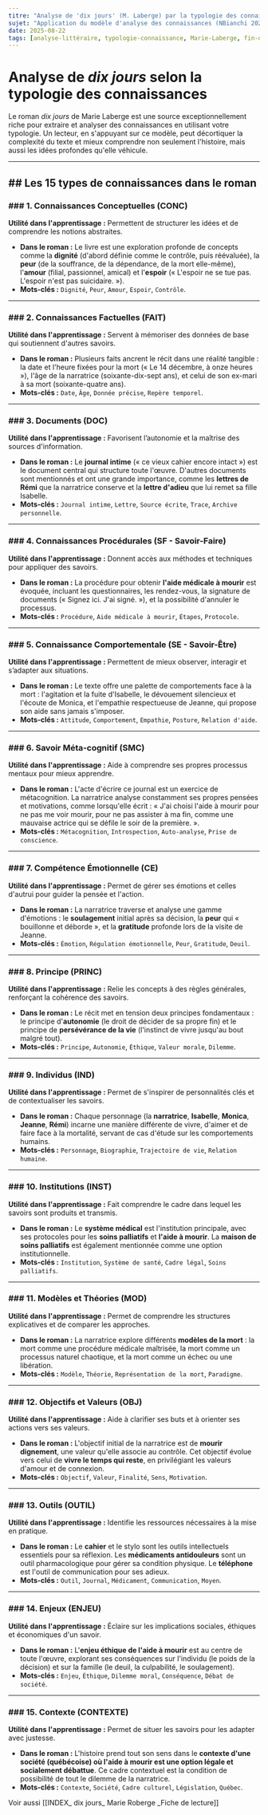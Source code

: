 ```yaml
---
titre: "Analyse de 'dix jours' (M. Laberge) par la typologie des connaissances"
sujet: "Application du modèle d'analyse des connaissances (NBianchi 2025) au roman 'dix jours'"
date: 2025-08-22
tags: [analyse-littéraire, typologie-connaissance, Marie-Laberge, fin-de-vie, éthique]
---
```


# Analyse de *dix jours* selon la typologie des connaissances

Le roman *dix jours* de Marie Laberge est une source exceptionnellement riche pour extraire et analyser des connaissances en utilisant votre typologie. Un lecteur, en s'appuyant sur ce modèle, peut décortiquer la complexité du texte et mieux comprendre non seulement l'histoire, mais aussi les idées profondes qu'elle véhicule.

---
## ## Les 15 types de connaissances dans le roman

### ### 1. Connaissances Conceptuelles (CONC)
**Utilité dans l'apprentissage :** Permettent de structurer les idées et de comprendre les notions abstraites.
* **Dans le roman :** Le livre est une exploration profonde de concepts comme la **dignité** (d'abord définie comme le contrôle, puis réévaluée), la **peur** (de la souffrance, de la dépendance, de la mort elle-même), l'**amour** (filial, passionnel, amical) et l'**espoir** (« L'espoir ne se tue pas. L'espoir n'est pas suicidaire. »).
* **Mots-clés :** `Dignité`, `Peur`, `Amour`, `Espoir`, `Contrôle`.

---
### ### 2. Connaissances Factuelles (FAIT)
**Utilité dans l'apprentissage :** Servent à mémoriser des données de base qui soutiennent d'autres savoirs.
* **Dans le roman :** Plusieurs faits ancrent le récit dans une réalité tangible : la date et l'heure fixées pour la mort (« Le 14 décembre, à onze heures »), l'âge de la narratrice (soixante-dix-sept ans), et celui de son ex-mari à sa mort (soixante-quatre ans).
* **Mots-clés :** `Date`, `Âge`, `Donnée précise`, `Repère temporel`.

---
### ### 3. Documents (DOC)
**Utilité dans l'apprentissage :** Favorisent l’autonomie et la maîtrise des sources d'information.
* **Dans le roman :** Le **journal intime** (« ce vieux cahier encore intact ») est le document central qui structure toute l'œuvre. D'autres documents sont mentionnés et ont une grande importance, comme les **lettres de Rémi** que la narratrice conserve et la **lettre d'adieu** que lui remet sa fille Isabelle.
* **Mots-clés :** `Journal intime`, `Lettre`, `Source écrite`, `Trace`, `Archive personnelle`.

---
### ### 4. Connaissances Procédurales (SF - Savoir-Faire)
**Utilité dans l'apprentissage :** Donnent accès aux méthodes et techniques pour appliquer des savoirs.
* **Dans le roman :** La procédure pour obtenir **l'aide médicale à mourir** est évoquée, incluant les questionnaires, les rendez-vous, la signature de documents (« Signez ici. J'ai signé. »), et la possibilité d'annuler le processus.
* **Mots-clés :** `Procédure`, `Aide médicale à mourir`, `Étapes`, `Protocole`.

---
### ### 5. Connaissance Comportementale (SE - Savoir-Être)
**Utilité dans l'apprentissage :** Permettent de mieux observer, interagir et s’adapter aux situations.
* **Dans le roman :** Le texte offre une palette de comportements face à la mort : l'agitation et la fuite d'Isabelle, le dévouement silencieux et l'écoute de Monica, et l'empathie respectueuse de Jeanne, qui propose son aide sans jamais s'imposer.
* **Mots-clés :** `Attitude`, `Comportement`, `Empathie`, `Posture`, `Relation d'aide`.

---
### ### 6. Savoir Méta-cognitif (SMC)
**Utilité dans l'apprentissage :** Aide à comprendre ses propres processus mentaux pour mieux apprendre.
* **Dans le roman :** L'acte d'écrire ce journal est un exercice de métacognition. La narratrice analyse constamment ses propres pensées et motivations, comme lorsqu'elle écrit : « J'ai choisi l'aide à mourir pour ne pas me voir mourir, pour ne pas assister à ma fin, comme une mauvaise actrice qui se défile le soir de la première. ».
* **Mots-clés :** `Métacognition`, `Introspection`, `Auto-analyse`, `Prise de conscience`.

---
### ### 7. Compétence Émotionnelle (CE)
**Utilité dans l'apprentissage :** Permet de gérer ses émotions et celles d'autrui pour guider la pensée et l'action.
* **Dans le roman :** La narratrice traverse et analyse une gamme d'émotions : le **soulagement** initial après sa décision, la **peur** qui « bouillonne et déborde », et la **gratitude** profonde lors de la visite de Jeanne.
* **Mots-clés :** `Émotion`, `Régulation émotionnelle`, `Peur`, `Gratitude`, `Deuil`.

---
### ### 8. Principe (PRINC)
**Utilité dans l'apprentissage :** Relie les concepts à des règles générales, renforçant la cohérence des savoirs.
* **Dans le roman :** Le récit met en tension deux principes fondamentaux : le principe d'**autonomie** (le droit de décider de sa propre fin) et le principe de **persévérance de la vie** (l'instinct de vivre jusqu'au bout malgré tout).
* **Mots-clés :** `Principe`, `Autonomie`, `Éthique`, `Valeur morale`, `Dilemme`.

---
### ### 9. Individus (IND)
**Utilité dans l'apprentissage :** Permet de s'inspirer de personnalités clés et de contextualiser les savoirs.
* **Dans le roman :** Chaque personnage (la **narratrice**, **Isabelle**, **Monica**, **Jeanne**, **Rémi**) incarne une manière différente de vivre, d'aimer et de faire face à la mortalité, servant de cas d'étude sur les comportements humains.
* **Mots-clés :** `Personnage`, `Biographie`, `Trajectoire de vie`, `Relation humaine`.

---
### ### 10. Institutions (INST)
**Utilité dans l'apprentissage :** Fait comprendre le cadre dans lequel les savoirs sont produits et transmis.
* **Dans le roman :** Le **système médical** est l'institution principale, avec ses protocoles pour les **soins palliatifs** et **l'aide à mourir**. La **maison de soins palliatifs** est également mentionnée comme une option institutionnelle.
* **Mots-clés :** `Institution`, `Système de santé`, `Cadre légal`, `Soins palliatifs`.

---
### ### 11. Modèles et Théories (MOD)
**Utilité dans l'apprentissage :** Permet de comprendre les structures explicatives et de comparer les approches.
* **Dans le roman :** La narratrice explore différents **modèles de la mort** : la mort comme une procédure médicale maîtrisée, la mort comme un processus naturel chaotique, et la mort comme un échec ou une libération.
* **Mots-clés :** `Modèle`, `Théorie`, `Représentation de la mort`, `Paradigme`.

---
### ### 12. Objectifs et Valeurs (OBJ)
**Utilité dans l'apprentissage :** Aide à clarifier ses buts et à orienter ses actions vers ses valeurs.
* **Dans le roman :** L'objectif initial de la narratrice est de **mourir dignement**, une valeur qu'elle associe au contrôle. Cet objectif évolue vers celui de **vivre le temps qui reste**, en privilégiant les valeurs d'amour et de connexion.
* **Mots-clés :** `Objectif`, `Valeur`, `Finalité`, `Sens`, `Motivation`.

---
### ### 13. Outils (OUTIL)
**Utilité dans l'apprentissage :** Identifie les ressources nécessaires à la mise en pratique.
* **Dans le roman :** Le **cahier** et le stylo sont les outils intellectuels essentiels pour sa réflexion. Les **médicaments antidouleurs** sont un outil pharmacologique pour gérer sa condition physique. Le **téléphone** est l'outil de communication pour ses adieux.
* **Mots-clés :** `Outil`, `Journal`, `Médicament`, `Communication`, `Moyen`.

---
### ### 14. Enjeux (ENJEU)
**Utilité dans l'apprentissage :** Éclaire sur les implications sociales, éthiques et économiques d'un savoir.
* **Dans le roman :** L'**enjeu éthique de l'aide à mourir** est au centre de toute l'œuvre, explorant ses conséquences sur l'individu (le poids de la décision) et sur la famille (le deuil, la culpabilité, le soulagement).
* **Mots-clés :** `Enjeu`, `Éthique`, `Dilemme moral`, `Conséquence`, `Débat de société`.

---
### ### 15. Contexte (CONTEXTE)
**Utilité dans l'apprentissage :** Permet de situer les savoirs pour les adapter avec justesse.
* **Dans le roman :** L'histoire prend tout son sens dans le **contexte d'une société (québécoise) où l'aide à mourir est une option légale et socialement débattue**. Ce cadre contextuel est la condition de possibilité de tout le dilemme de la narratrice.
* **Mots-clés :** `Contexte`, `Société`, `Cadre culturel`, `Législation`, `Québec`.

Voir aussi
[[INDEX_ dix jours_ Marie Roberge _Fiche de lecture]] 